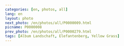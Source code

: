 ```yaml
---
categories: [en, photos, all]
lang: en
layout: photo
next_photo: /en/photos/all/P0000009.html
picname: P0000008
prev_photo: /en/photos/all/P0000279.html
tags: [Album Landschaft, Elefantenberg, Yellow Grass]
---
```

